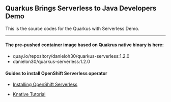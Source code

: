 
## Quarkus Brings Serverless to Java Developers Demo

This is the source codes for the Quarkus with Serverless Demo.

---

#### The pre-pushed container image based on Quakrus native binary is here:

 * quay.io/repository/danieloh30/quarkus-serverless:1.2.0
 * danielon30/quarkus-serverless:1.2.0

#### Guides to install OpenShift Serverless operator

 * [Installing OpenShift Serverless](https://access.redhat.com/documentation/en-us/openshift_container_platform/4.2/html/serverless_applications/installing-openshift-serverless)

 * [Knative Tutorial](https://redhat-developer-demos.github.io/knative-tutorial/knative-tutorial-basics/0.7.x/01-setup.html)